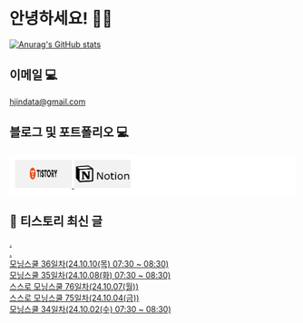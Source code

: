 # 안녕하세요! 🙋‍♂️

[![Anurag's GitHub stats](https://github-readme-stats.vercel.app/api?username=HGJin)](https://github.com/anuraghazra/github-readme-stats)
<!--
[![Top Langs](https://github-readme-stats.vercel.app/api/top-langs/?username=HGJin&layout=compact&hide=r,jupyter%20notebook,c%23&exclude_repo=roharui.github.io)](https://github.com/anuraghazra/github-readme-stats)
-->
<!--
## 이런 환경에 익숙해요✍🏼

## 언어

<p>
  <img alt="" src= "https://img.shields.io/badge/JavaScript-F7DF1E?style=flat-square&logo=JavaScript&logoColor=white"/> 
  <img alt="" src= "https://img.shields.io/badge/TypeScript-black?logo=typescript&logoColor=blue"/>
</p>
-->
## 이메일 💻

hjindata@gmail.com

## 블로그 및 포트폴리오 💻

<div style="display: flex; flex-direction: row;background-color: white;padding: 10px;">
    <div style="margin-right: 10px;">
        <a href="https://hjindata.tistory.com/">
            <img src="https://github.com/HGJin/tistory/blob/main/logo/tistory1.png?raw=true" width="100" height="50" />
        </a>
        <a href="https://adventurous-pamphlet-28c.notion.site/DA-Data-Analyst-d609592479e144c9ba8ea716122ef05c/">
            <img src="https://github.com/HGJin/tistory/blob/e35e6767cef7d139a31c75581ae47e5a76940263/logo/notion.png?raw=true" width="100" height="50" />
        </a>
    </div>
</div>

## 📝 티스토리 최신 글

<a href=https://hjindata.tistory.com/365>.</a></br><a href=https://hjindata.tistory.com/364>.</a></br><a href=https://hjindata.tistory.com/363>모닝스쿨 36일차(24.10.10(목) 07:30 ~ 08:30)</a></br><a href=https://hjindata.tistory.com/362>모닝스쿨 35일차(24.10.08(화) 07:30 ~ 08:30)</a></br><a href=https://hjindata.tistory.com/361>스스로 모닝스쿨 76일차(24.10.07(월))</a></br><a href=https://hjindata.tistory.com/359>스스로 모닝스쿨 75일차(24.10.04(금))</a></br><a href=https://hjindata.tistory.com/360>모닝스쿨 34일차(24.10.02(수) 07:30 ~ 08:30)</a></br>